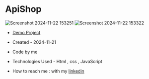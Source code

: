 # ApiShop
![Screenshot 2024-11-22 153251](https://github.com/user-attachments/assets/68a6837a-ee60-4d52-aa0a-8a6259905350)
![Screenshot 2024-11-22 153322](https://github.com/user-attachments/assets/19ebf56d-51b9-4f9a-8ef6-b3f4c9e5fd51)
- [Demo Project](https://zahrakrmi.github.io/ApiShop/)

- Created - 2024-11-21
- Code by me
- Technologies Used - Html , css , JavaScript 
- How to reach me : with my [linkedin](https://www.linkedin.com/in/zahra-karami-7643ba231/)
